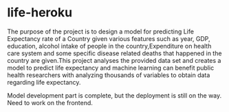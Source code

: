 # life-heroku

The purpose of the project is to design a model for predicting Life Expectancy rate of a
Country given various features such as year, GDP, education, alcohol intake of people
in the country,Expenditure on health care system and some specific disease related deaths
that happened in the country are given.This project analyses the provided data set and
creates a model to predict life expectancy and machine learning can benefit public health
researchers with analyzing thousands of variables to obtain data regarding life expectancy.

Model development part is complete, but the deployment is still on the way.
Need to work on the frontend.
